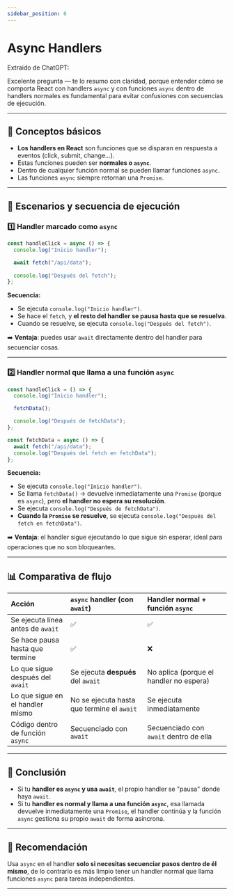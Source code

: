 ```yaml
---
sidebar_position: 6
---
```


# Async Handlers

Extraido de ChatGPT:

Excelente pregunta — te lo resumo con claridad, porque entender cómo se comporta React con handlers `async` y con funciones `async` dentro de handlers normales es fundamental para evitar confusiones con secuencias de ejecución.

---

## 📌 Conceptos básicos

* **Los handlers en React** son funciones que se disparan en respuesta a eventos (click, submit, change…).
* Estas funciones pueden ser **normales o `async`**.
* Dentro de cualquier función normal se pueden llamar funciones `async`.
* Las funciones `async` siempre retornan una `Promise`.

---

## 📌 Escenarios y secuencia de ejecución

### 1️⃣ **Handler marcado como `async`**

```jsx
const handleClick = async () => {
  console.log("Inicio handler");

  await fetch("/api/data");
  
  console.log("Después del fetch");
};
```

**Secuencia:**

* Se ejecuta `console.log("Inicio handler")`.
* Se hace el `fetch`, y **el resto del handler se pausa hasta que se resuelva**.
* Cuando se resuelve, se ejecuta `console.log("Después del fetch")`.

➡️ **Ventaja**: puedes usar `await` directamente dentro del handler para secuenciar cosas.

---

### 2️⃣ **Handler normal que llama a una función `async`**

```jsx
const handleClick = () => {
  console.log("Inicio handler");

  fetchData();

  console.log("Después de fetchData");
};

const fetchData = async () => {
  await fetch("/api/data");
  console.log("Después del fetch en fetchData");
};
```

**Secuencia:**

* Se ejecuta `console.log("Inicio handler")`.
* Se llama `fetchData()` → devuelve inmediatamente una `Promise` (porque es `async`), pero **el handler no espera su resolución**.
* Se ejecuta `console.log("Después de fetchData")`.
* **Cuando la `Promise` se resuelve**, se ejecuta `console.log("Después del fetch en fetchData")`.

➡️ **Ventaja**: el handler sigue ejecutando lo que sigue sin esperar, ideal para operaciones que no son bloqueantes.

---

## 📊 Comparativa de flujo

| Acción                            | `async` handler (con `await`)              | Handler normal + función `async`        |
| :-------------------------------- | :----------------------------------------- | :-------------------------------------- |
| Se ejecuta línea antes de `await` | ✅                                          | ✅                                       |
| Se hace pausa hasta que termine   | ✅                                          | ❌                                       |
| Lo que sigue después del `await`  | Se ejecuta **después** del `await`         | No aplica (porque el handler no espera) |
| Lo que sigue en el handler mismo  | No se ejecuta hasta que termine el `await` | Se ejecuta inmediatamente               |
| Código dentro de función `async`  | Secuenciado con `await`                    | Secuenciado con `await` dentro de ella  |

---

## 📌 Conclusión

* Si tu **handler es `async` y usa `await`**, el propio handler se "pausa" donde haya `await`.
* Si tu **handler es normal y llama a una función `async`**, esa llamada devuelve inmediatamente una `Promise`, el handler continúa y la función `async` gestiona su propio `await` de forma asíncrona.

---

## 📖 Recomendación

Usa `async` en el handler **solo si necesitas secuenciar pasos dentro de él mismo**, de lo contrario es más limpio tener un handler normal que llama funciones `async` para tareas independientes.

---
